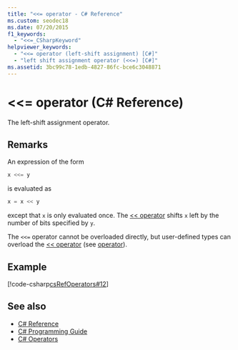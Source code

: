 ```yaml
---
title: "<<= operator - C# Reference"
ms.custom: seodec18
ms.date: 07/20/2015
f1_keywords: 
  - "<<=_CSharpKeyword"
helpviewer_keywords: 
  - "<<= operator (left-shift assignment) [C#]"
  - "left shift assignment operator (<<=) [C#]"
ms.assetid: 3bc99c78-1edb-4827-86fc-bce6c3048871
---
```

# \<\<= operator (C# Reference)

The left-shift assignment operator.

## Remarks

An expression of the form

```csharp
x <<= y
```

is evaluated as

```csharp
x = x << y
```

except that `x` is only evaluated once. The [<< operator](left-shift-operator.md) shifts `x` left by the number of bits specified by `y`.

The `<<=` operator cannot be overloaded directly, but user-defined types can overload the [<< operator](left-shift-operator.md) (see [operator](../keywords/operator.md)).

## Example

[!code-csharp[csRefOperators#12](~/samples/snippets/csharp/VS_Snippets_VBCSharp/csrefOperators/CS/csrefOperators.cs#12)]

## See also

- [C# Reference](../index.md)
- [C# Programming Guide](../../programming-guide/index.md)
- [C# Operators](index.md)

